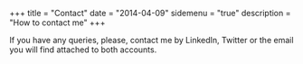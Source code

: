 +++
title = "Contact"
date = "2014-04-09"
sidemenu = "true"
description = "How to contact me"
+++

If you have any queries, please, contact me by LinkedIn, Twitter
or the email you will find attached to both accounts.
